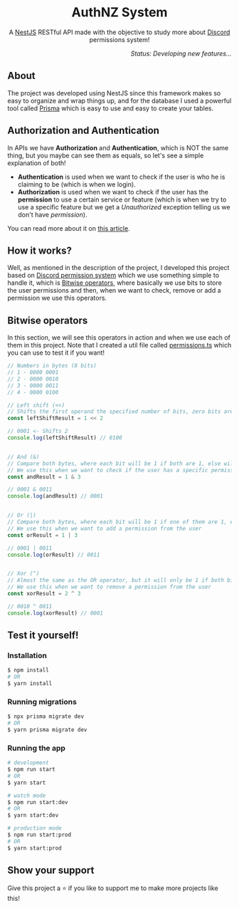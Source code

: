 <h1 align="center">
  AuthNZ System
</h1>
<p align="center">
  A <a href="https://nestjs.com/">NestJS</a> RESTful API made with the objective to study more about <a href="https://discord.com/">Discord</a> permissions system!
</p>
<p align="right"><i>Status: Developing new features...</i></p>

## About
The project was developed using NestJS since this framework makes so easy to organize and wrap things up, and for the database I used a powerful tool called [Prisma](https://www.prisma.io/) which is easy to use and easy to create your tables.

## Authorization and Authentication
In APIs we have **Authorization** and **Authentication**, which is NOT the same thing, but you maybe can see them as equals, so let's see a simple explanation of both!

- **Authentication** is used when we want to check if the user is who he is claiming to be (which is when we login).
- **Authorization** is used when we want to check if the user has the **permission** to use a certain service or feature (which is when we try to use a specific feature but we get a *Unauthorized* exception telling us we don't have *permission*).

You can read more about it on [this article](https://www.onelogin.com/learn/authentication-vs-authorization#:~:text=Authentication%20and%20authorization%20are%20two,authorization%20determines%20their%20access%20rights.).

## How it works?
Well, as mentioned in the description of the project, I developed this project based on [Discord permission system](https://discord.com/developers/docs/topics/permissions) which we use something simple to handle it, which is [Bitwise operators](https://en.wikipedia.org/wiki/Bitwise_operation), where basically we use bits to store the user permissions and then, when we want to check, remove or add a permission we use this operators.

## Bitwise operators
In this section, we will see this operators in action and when we use each of them in this project. Note that I created a util file called [permissions.ts](src/utils/permissions.ts) which you can use to test it if you want!

```ts
// Numbers in bytes (8 bits)
// 1 - 0000 0001
// 2 - 0000 0010
// 3 - 0000 0011
// 4 - 0000 0100

// Left shift (<<)
// Shifts the first operand the specified number of bits, zero bits are shifted in from the right
const leftShiftResult = 1 << 2

// 0001 <- Shifts 2
console.log(leftShiftResult) // 0100


// And (&)
// Compare both bytes, where each bit will be 1 if both are 1, else will be 0
// We use this when we want to check if the user has a specific permission
const andResult = 1 & 3

// 0001 & 0011
console.log(andResult) // 0001


// Or (|)
// Compare both bytes, where each bit will be 1 if one of them are 1, else will be 0
// We use this when we want to add a permission from the user
const orResult = 1 | 3

// 0001 | 0011
console.log(orResult) // 0011


// Xor (^)
// Almost the same as the OR operator, but it will only be 1 if both bits are different
// We use this when we want to remove a permission from the user
const xorResult = 2 ^ 3

// 0010 ^ 0011
console.log(xorResult) // 0001
```

## Test it yourself!
### Installation

```bash
$ npm install
# OR
$ yarn install
```

### Running migrations
```bash
$ npx prisma migrate dev
# OR
$ yarn prisma migrate dev
```

### Running the app

```bash
# development
$ npm run start
# OR
$ yarn start

# watch mode
$ npm run start:dev
# OR
$ yarn start:dev

# production mode
$ npm run start:prod
# OR
$ yarn start:prod
```

## Show your support
Give this project a ⭐ if you like to support me to make more projects like this!
